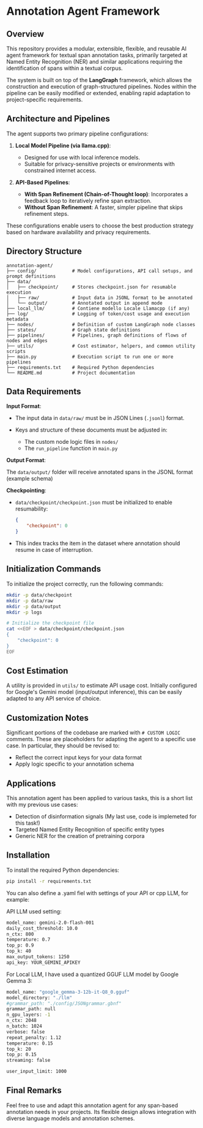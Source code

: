 # Annotation Agent Framework

## Overview

This repository provides a modular, extensible, flexible, and reusable AI agent framework for textual span annotation tasks, primarily targeted at Named Entity Recognition (NER) and similar applications requiring the identification of spans within a textual corpus.

The system is built on top of the **LangGraph** framework, which allows the construction and execution of graph-structured pipelines. Nodes within the pipeline can be easily modified or extended, enabling rapid adaptation to project-specific requirements.

## Architecture and Pipelines

The agent supports two primary pipeline configurations:

1. **Local Model Pipeline (via llama.cpp)**:

   * Designed for use with local inference models.
   * Suitable for privacy-sensitive projects or environments with constrained internet access.

2. **API-Based Pipelines**:

   * **With Span Refinement (Chain-of-Thought loop)**: Incorporates a feedback loop to iteratively refine span extraction.
   * **Without Span Refinement**: A faster, simpler pipeline that skips refinement steps.

These configurations enable users to choose the best production strategy based on hardware availability and privacy requirements.

## Directory Structure

```
annotation-agent/
├── config/             # Model configurations, API call setups, and prompt definitions
├── data/
│   ├── checkpoint/     # Stores checkpoint.json for resumable execution
│   ├── raw/            # Input data in JSONL format to be annotated
│   └── output/         # Annotated output in append mode
├── local_llm/          # Contiene modello Locale Llamacpp (if any) 
├── log/                # Logging of token/cost usage and execution metadata
├── nodes/              # Definition of custom LangGraph node classes
├── states/             # Graph state definitions
├── pipelines/          # Pipelines, graph definitions of flows of nodes and edges
├── utils/              # Cost estimator, helpers, and common utility scripts
├── main.py             # Execution script to run one or more pipelines
├── requirements.txt    # Required Python dependencies
└── README.md           # Project documentation
```

## Data Requirements

**Input Format**:

* The input data in `data/raw/` must be in JSON Lines (`.jsonl`) format.
* Keys and structure of these documents must be adjusted in:

  * The custom node logic files in `nodes/`
  * The `run_pipeline` function in `main.py`

**Output Format**:

The `data/output/` folder will receive annotated spans in the JSONL format (example schema)

**Checkpointing**:

* `data/checkpoint/checkpoint.json` must be initialized to enable resumability:

  ```json
  {
      "checkpoint": 0
  }
  ```
* This index tracks the item in the dataset where annotation should resume in case of interruption.

## Initialization Commands

To initialize the project correctly, run the following commands:

```bash
mkdir -p data/checkpoint
mkdir -p data/raw
mkdir -p data/output
mkdir -p logs

# Initialize the checkpoint file
cat <<EOF > data/checkpoint/checkpoint.json
{
    "checkpoint": 0
}
EOF
```

## Cost Estimation

A utility is provided in `utils/` to estimate API usage cost. Initially configured for Google's Gemini model (input/output inference), this can be easily adapted to any API service of choice.

## Customization Notes

Significant portions of the codebase are marked with `# CUSTOM LOGIC` comments. These are placeholders for adapting the agent to a specific use case. In particular, they should be revised to:

* Reflect the correct input keys for your data format
* Apply logic specific to your annotation schema

## Applications

This annotation agent has been applied to various tasks, this is a short list with my previous use cases:

* Detection of disinformation signals (My last use, code is implemeted for this task!)
* Targeted Named Entity Recognition of specific entity types
* Generic NER for the creation of pretraining corpora


## Installation

To install the required Python dependencies:

```bash
pip install -r requirements.txt
```

You can also define a .yaml fiel with settings of your API or cpp LLM, for example:

API LLM used setting:

```bash
model_name: gemini-2.0-flash-001
daily_cost_threshold: 10.0
n_ctx: 800
temperature: 0.7
top_p: 0.9
top_k: 40
max_output_tokens: 1250
api_key: YOUR_GEMINI_APIKEY
```

For Local LLM, I have used a quantized GGUF LLM model by Google Gemma 3:

```bash
model_name: "google_gemma-3-12b-it-Q8_0.gguf"
model_directory: "./llm"
#grammar_path: "./config/JSONgrammar.gbnf"
grammar_path: null
n_gpu_layers: -1
n_ctx: 2048
n_batch: 1024
verbose: false
repeat_penalty: 1.12
temperature: 0.15
top_k: 20
top_p: 0.15
streaming: false

user_input_limit: 1000
```

## Final Remarks

Feel free to use and adapt this annotation agent for any span-based annotation needs in your projects. Its flexible design allows integration with diverse language models and annotation schemes.
